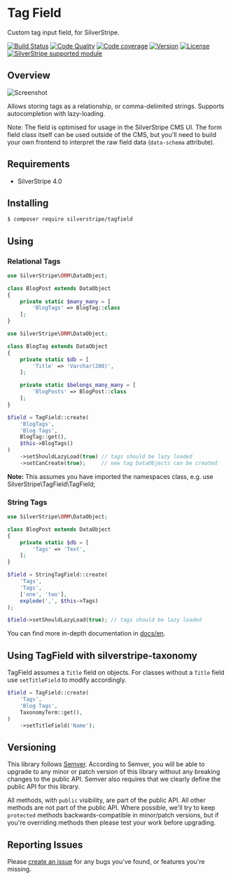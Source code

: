 # Tag Field

Custom tag input field, for SilverStripe.

[![Build
Status](https://api.travis-ci.com/silverstripe/silverstripe-tagfield.svg?branch=2)](https://travis-ci.com/silverstripe/silverstripe-tagfield)
[![Code
Quality](http://img.shields.io/scrutinizer/g/silverstripe/silverstripe-tagfield.svg?style=flat)](https://scrutinizer-ci.com/g/silverstripe/silverstripe-tagfield)
[![Code
coverage](https://codecov.io/gh/silverstripe/silverstripe-tagfield/branch/master/graph/badge.svg)](https://codecov.io/gh/silverstripe/silverstripe-tagfield)
[![Version](http://img.shields.io/packagist/v/silverstripe/tagfield.svg?style=flat)](https://packagist.org/packages/silverstripe/tagfield)
[![License](http://img.shields.io/packagist/l/silverstripe/tagfield.svg?style=flat)](license.md)
[![SilverStripe supported
module](https://img.shields.io/badge/silverstripe-supported-0071C4.svg)](https://www.silverstripe.org/software/addons/silverstripe-commercially-supported-module-list/)

## Overview

![Screenshot](docs/en/screenshot.png)

Allows storing tags as a relationship, or comma-delimited strings. Supports
autocompletion with lazy-loading.

Note: The field is optimised for usage in the SilverStripe CMS UI. The form
field class itself can be used outside of the CMS, but you'll need to build your
own frontend to interpret the raw field data (`data-schema` attribute).

## Requirements

* SilverStripe 4.0

## Installing

```sh
$ composer require silverstripe/tagfield
```

## Using

### Relational Tags

```php
use SilverStripe\ORM\DataObject;

class BlogPost extends DataObject
{
    private static $many_many = [
        'BlogTags' => BlogTag::class
    ];
}
```

```php
use SilverStripe\ORM\DataObject;

class BlogTag extends DataObject
{
    private static $db = [
        'Title' => 'Varchar(200)',
    ];

    private static $belongs_many_many = [
        'BlogPosts' => BlogPost::class
    ];
}
```

```php
$field = TagField::create(
    'BlogTags',
    'Blog Tags',
    BlogTag::get(),
    $this->BlogTags()
)
    ->setShouldLazyLoad(true) // tags should be lazy loaded
    ->setCanCreate(true);     // new tag DataObjects can be created
```
**Note:** This assumes you have imported the namespaces class, e.g. use
SilverStripe\TagField\TagField;

### String Tags

```php
use SilverStripe\ORM\DataObject;

class BlogPost extends DataObject
{
    private static $db = [
        'Tags' => 'Text',
    ];
}
```

```php
$field = StringTagField::create(
    'Tags',
    'Tags',
    ['one', 'two'],
    explode(',', $this->Tags)
);

$field->setShouldLazyLoad(true); // tags should be lazy loaded
```

You can find more in-depth documentation in [docs/en](docs/en/introduction.md).

## Using TagField with silverstripe-taxonomy

TagField assumes a `Title` field on objects. For classes without a `Title` field
use `setTitleField` to modify accordingly.

```php
$field = TagField::create(
    'Tags',
    'Blog Tags',
    TaxonomyTerm::get(),
)
    ->setTitleField('Name');
```

## Versioning

This library follows [Semver](http://semver.org). According to Semver, you will
be able to upgrade to any minor or patch version of this library without any
breaking changes to the public API. Semver also requires that we clearly define
the public API for this library.

All methods, with `public` visibility, are part of the public API. All other
methods are not part of the public API. Where possible, we'll try to keep
`protected` methods backwards-compatible in minor/patch versions, but if you're
overriding methods then please test your work before upgrading.

## Reporting Issues

Please [create an
issue](http://github.com/silverstripe/silverstripe-tagfield/issues) for any bugs
you've found, or features you're missing.

